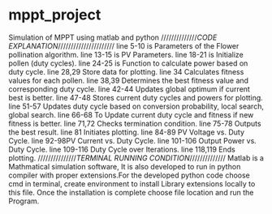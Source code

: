 # mppt_project
Simulation of MPPT using matlab and python
//////////////_CODE EXPLANATION_//////////////////////
line 5-10 is Parameters of the Flower pollination algorithm.
line 13-15 is PV Parameters.
line 18-21 is Initialize pollen (duty cycles).
line 24-25 is Function to calculate power based on duty cycle.
line 28,29 Store data for plotting.
line 34 Calculates fitness values for each pollen.
line 38,39 Determines the best fitness value and corresponding duty cycle.
line 42-44 Updates global optimum if current best is better.
line 47-48 Stores current duty cycles and powers for plotting.
line 51-57 Updates duty cycle based on conversion probability, local search, global search.
line 66-68 To Update current duty cycle and fitness if new fitness is better.
line 71,72 Checks termination condition.
line 75-78 Outputs the best result.
line 81 Initiates plotting.
line 84-89 PV Voltage vs. Duty Cycle.
line 92-98PV Current vs. Duty Cycle.
line 101-106 Output Power vs. Duty Cycle.
line 109-116 Duty Cycle over Iterations.
line 118,119 Ends plotting.
///////////////_TERMINAL RUNNING CONDITION_//////////////
Matlab is a Mathmatical simulation software, It is also developed to run in python compiler
with proper extensions.For the developed python code choose cmd in terminal, create environment to 
install Library extensions locally to this file. Once the installation is complete choose file 
location and run the Program.
